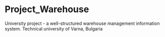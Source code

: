 # Project_Warehouse
University project - a well-structured warehouse management information system. Technical university of Varna, Bulgaria
